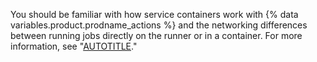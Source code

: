 You should be familiar with how service containers work with {% data variables.product.prodname_actions %} and the networking differences between running jobs directly on the runner or in a container. For more information, see "[AUTOTITLE](/actions/using-containerized-services/about-service-containers)."
